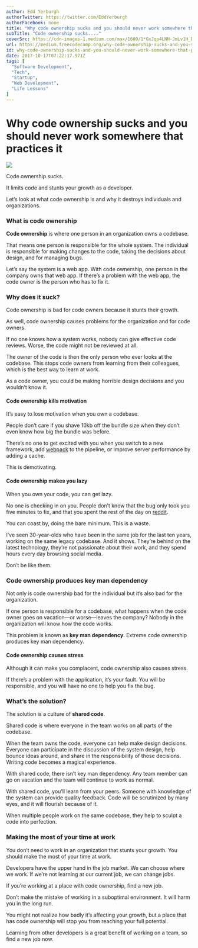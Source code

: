 ```yaml
---
author: Edd Yerburgh
authorTwitter: https://twitter.com/EddYerburgh
authorFacebook: none
title: "Why code ownership sucks and you should never work somewhere that practices it"
subTitle: "Code ownership sucks...."
coverSrc: https://cdn-images-1.medium.com/max/1600/1*GxJqp4LNH-JmLv1H_Dyqjg.jpeg
url: https://medium.freecodecamp.org/why-code-ownership-sucks-and-you-should-never-work-somewhere-that-practices-it-b8fc1c694074
id: why-code-ownership-sucks-and-you-should-never-work-somewhere-that-practices-it-b8fc1c694074
date: 2017-10-17T07:22:17.971Z
tags: [
  "Software Development",
  "Tech",
  "Startup",
  "Web Development",
  "Life Lessons"
]
---
```

# Why code ownership sucks and you should never work somewhere that practices it



![](https://cdn-images-1.medium.com/max/1600/1*GxJqp4LNH-JmLv1H_Dyqjg.jpeg)



Code ownership sucks.

It limits code and stunts your growth as a developer.

Let’s look at what code ownership is and why it destroys individuals and organizations.

### What is code ownership

**Code ownership** is where one person in an organization owns a codebase.

That means one person is responsible for the whole system. The individual is responsible for making changes to the code, taking the decisions about design, and for managing bugs.

Let’s say the system is a web app. With code ownership, one person in the company owns that web app. If there’s a problem with the web app, the code owner is the person who has to fix it.

### Why does it suck?

Code ownership is bad for code owners because it stunts their growth.

As well, code ownership causes problems for the organization and for code owners.

If no one knows how a system works, nobody can give effective code reviews. Worse, the code might not be reviewed at all.

The owner of the code is then the only person who ever looks at the codebase. This stops code owners from learning from their colleagues, which is the best way to learn at work.

As a code owner, you could be making horrible design decisions and you wouldn’t know it.

#### Code ownership kills motivation

It’s easy to lose motivation when you own a codebase.

People don’t care if you shave 10kb off the bundle size when they don’t even know how big the bundle was before.

There’s no one to get excited with you when you switch to a new framework, add [webpack](https://webpack.js.org/) to the pipeline, or improve server performance by adding a cache.

This is demotivating.

#### Code ownership makes you lazy

When you own your code, you can get lazy.

No one is checking in on you. People don’t know that the bug only took you five minutes to fix, and that you spent the rest of the day on [reddit](https://www.reddit.com/).

You can coast by, doing the bare minimum. This is a waste.

I’ve seen 30-year-olds who have been in the same job for the last ten years, working on the same legacy codebase. And it shows. They’re behind on the latest technology, they’re not passionate about their work, and they spend hours every day browsing social media.

Don’t be like them.

### Code ownership produces key man dependency

Not only is code ownership bad for the individual but it’s also bad for the organization.

If one person is responsible for a codebase, what happens when the code owner goes on vacation—or worse—leaves the company? Nobody in the organization will know how the code works.

This problem is known as **key man dependency**. Extreme code ownership produces key man dependency.

#### Code ownership causes stress

Although it can make you complacent, code ownership also causes stress.

If there’s a problem with the application, it’s your fault. You will be responsible, and you will have no one to help you fix the bug.

### What’s the solution?

The solution is a culture of **shared code**.

Shared code is where everyone in the team works on all parts of the codebase.

When the team owns the code, everyone can help make design decisions. Everyone can participate in the discussion of the system design, help bounce ideas around, and share in the responsibility of those decisions. Writing code becomes a magical experience.

With shared code, there isn’t key man dependency. Any team member can go on vacation and the team will continue to work as normal.

With shared code, you’ll learn from your peers. Someone with knowledge of the system can provide quality feedback. Code will be scrutinized by many eyes, and it will flourish because of it.

When multiple people work on the same codebase, they help to sculpt a code into perfection.

### Making the most of your time at work

You don’t need to work in an organization that stunts your growth. You should make the most of your time at work.

Developers have the upper hand in the job market. We can choose where we work. If we’re not learning at our current job, we can change jobs.

If you’re working at a place with code ownership, find a new job.

Don’t make the mistake of working in a suboptimal environment. It will harm you in the long run.

You might not realize how badly it’s affecting your growth, but a place that has code ownership will stop you from reaching your full potential.

Learning from other developers is a great benefit of working on a team, so find a new job now.









